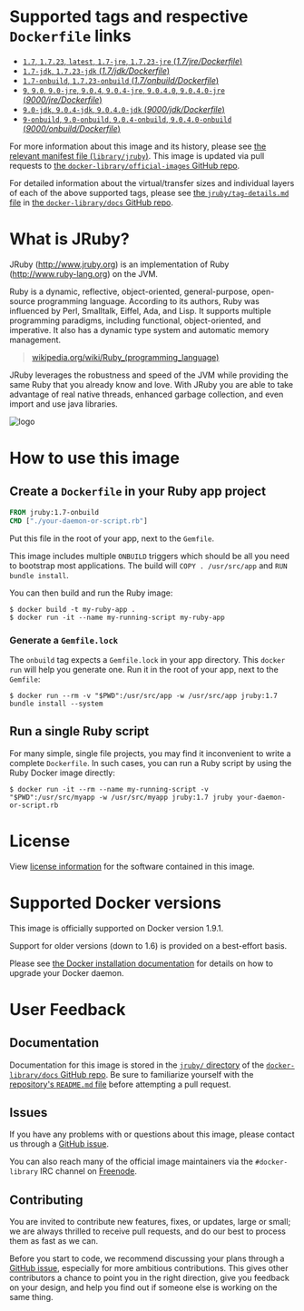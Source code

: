 # Supported tags and respective `Dockerfile` links

-	[`1.7`, `1.7.23`, `latest`, `1.7-jre`, `1.7.23-jre` (*1.7/jre/Dockerfile*)](https://github.com/cpuguy83/docker-jruby/blob/9af172f2567d74f5e370d09cb8ce1e0db27834d9/1.7/jre/Dockerfile)
-	[`1.7-jdk`, `1.7.23-jdk` (*1.7/jdk/Dockerfile*)](https://github.com/cpuguy83/docker-jruby/blob/9af172f2567d74f5e370d09cb8ce1e0db27834d9/1.7/jdk/Dockerfile)
-	[`1.7-onbuild`, `1.7.23-onbuild` (*1.7/onbuild/Dockerfile*)](https://github.com/cpuguy83/docker-jruby/blob/9af172f2567d74f5e370d09cb8ce1e0db27834d9/1.7/onbuild/Dockerfile)
-	[`9`, `9.0`, `9.0-jre`, `9.0.4`, `9.0.4-jre`, `9.0.4.0`, `9.0.4.0-jre` (*9000/jre/Dockerfile*)](https://github.com/cpuguy83/docker-jruby/blob/3f9cf4a89153f5911b20ab71804b587f4c7ec347/9000/jre/Dockerfile)
-	[`9.0-jdk`, `9.0.4-jdk`, `9.0.4.0-jdk` (*9000/jdk/Dockerfile*)](https://github.com/cpuguy83/docker-jruby/blob/3f9cf4a89153f5911b20ab71804b587f4c7ec347/9000/jdk/Dockerfile)
-	[`9-onbuild`, `9.0-onbuild`, `9.0.4-onbuild`, `9.0.4.0-onbuild` (*9000/onbuild/Dockerfile*)](https://github.com/cpuguy83/docker-jruby/blob/3f9cf4a89153f5911b20ab71804b587f4c7ec347/9000/onbuild/Dockerfile)

For more information about this image and its history, please see [the relevant manifest file (`library/jruby`)](https://github.com/docker-library/official-images/blob/master/library/jruby). This image is updated via pull requests to [the `docker-library/official-images` GitHub repo](https://github.com/docker-library/official-images).

For detailed information about the virtual/transfer sizes and individual layers of each of the above supported tags, please see [the `jruby/tag-details.md` file](https://github.com/docker-library/docs/blob/master/jruby/tag-details.md) in [the `docker-library/docs` GitHub repo](https://github.com/docker-library/docs).

# What is JRuby?

JRuby (http://www.jruby.org) is an implementation of Ruby (http://www.ruby-lang.org) on the JVM.

Ruby is a dynamic, reflective, object-oriented, general-purpose, open-source programming language. According to its authors, Ruby was influenced by Perl, Smalltalk, Eiffel, Ada, and Lisp. It supports multiple programming paradigms, including functional, object-oriented, and imperative. It also has a dynamic type system and automatic memory management.

> [wikipedia.org/wiki/Ruby_(programming_language)](https://en.wikipedia.org/wiki/Ruby_%28programming_language%29)

JRuby leverages the robustness and speed of the JVM while providing the same Ruby that you already know and love. With JRuby you are able to take advantage of real native threads, enhanced garbage collection, and even import and use java libraries.

![logo](https://raw.githubusercontent.com/docker-library/docs/fbdaaa95f768de2cb4508dde956912f4081a824a/jruby/logo.png)

# How to use this image

## Create a `Dockerfile` in your Ruby app project

```dockerfile
FROM jruby:1.7-onbuild
CMD ["./your-daemon-or-script.rb"]
```

Put this file in the root of your app, next to the `Gemfile`.

This image includes multiple `ONBUILD` triggers which should be all you need to bootstrap most applications. The build will `COPY . /usr/src/app` and `RUN bundle install`.

You can then build and run the Ruby image:

```console
$ docker build -t my-ruby-app .
$ docker run -it --name my-running-script my-ruby-app
```

### Generate a `Gemfile.lock`

The `onbuild` tag expects a `Gemfile.lock` in your app directory. This `docker run` will help you generate one. Run it in the root of your app, next to the `Gemfile`:

```console
$ docker run --rm -v "$PWD":/usr/src/app -w /usr/src/app jruby:1.7 bundle install --system
```

## Run a single Ruby script

For many simple, single file projects, you may find it inconvenient to write a complete `Dockerfile`. In such cases, you can run a Ruby script by using the Ruby Docker image directly:

```console
$ docker run -it --rm --name my-running-script -v "$PWD":/usr/src/myapp -w /usr/src/myapp jruby:1.7 jruby your-daemon-or-script.rb
```

# License

View [license information](https://github.com/jruby/jruby/blob/master/COPYING) for the software contained in this image.

# Supported Docker versions

This image is officially supported on Docker version 1.9.1.

Support for older versions (down to 1.6) is provided on a best-effort basis.

Please see [the Docker installation documentation](https://docs.docker.com/installation/) for details on how to upgrade your Docker daemon.

# User Feedback

## Documentation

Documentation for this image is stored in the [`jruby/` directory](https://github.com/docker-library/docs/tree/master/jruby) of the [`docker-library/docs` GitHub repo](https://github.com/docker-library/docs). Be sure to familiarize yourself with the [repository's `README.md` file](https://github.com/docker-library/docs/blob/master/README.md) before attempting a pull request.

## Issues

If you have any problems with or questions about this image, please contact us through a [GitHub issue](https://github.com/cpuguy83/docker-jruby/issues).

You can also reach many of the official image maintainers via the `#docker-library` IRC channel on [Freenode](https://freenode.net).

## Contributing

You are invited to contribute new features, fixes, or updates, large or small; we are always thrilled to receive pull requests, and do our best to process them as fast as we can.

Before you start to code, we recommend discussing your plans through a [GitHub issue](https://github.com/cpuguy83/docker-jruby/issues), especially for more ambitious contributions. This gives other contributors a chance to point you in the right direction, give you feedback on your design, and help you find out if someone else is working on the same thing.
